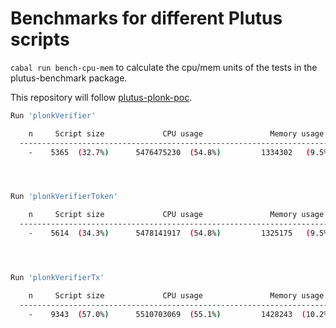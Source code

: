 # Benchmarks for different Plutus scripts

`cabal run bench-cpu-mem`        to calculate the cpu/mem units of the tests in the plutus-benchmark package.

This repository will follow [plutus-plonk-poc](https://github.com/perturbing/plutus-plonk-poc).

```bash
Run 'plonkVerifier'

    n     Script size             CPU usage               Memory usage
  ----------------------------------------------------------------------
    -    5365  (32.7%)      5476475230  (54.8%)         1334302   (9.5%) 




Run 'plonkVerifierToken'

    n     Script size             CPU usage               Memory usage
  ----------------------------------------------------------------------
    -    5614  (34.3%)      5478141917  (54.8%)         1325175   (9.5%) 




Run 'plonkVerifierTx'

    n     Script size             CPU usage               Memory usage
  ----------------------------------------------------------------------
    -    9343  (57.0%)      5510703069  (55.1%)         1428243  (10.2%) 
```